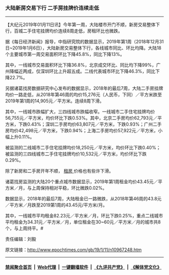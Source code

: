 ### 大陆新房交易下行 二手房挂牌价连续走低
------------------------

<p>
 【大纪元2019年01月11日讯】今年第一周，大陆楼市开门不顺，新房交易整体下行，百城二手住宅挂牌均价连续8周走低，房租环比也微跌。
</p>
<p>
 据《每日经济新闻》报导，中指研究院的数据显示，2019年第1周（2018年12月31日~2019年1月6日），大陆新房交易整体下行，各线城市同比、环比均降。大陆18个主要城市第一周交易面积环比下降45.8%，同比下降13%。
</p>
<p>
 其中，一线城市交易面积环比下降36.8%，北京成交环比、同比均下降99%，广州降幅近两成，仅深圳环比上升超五成。二线代表城市环比下降46.3%，同比下降22.7%。
</p>
<p>
 另据诸葛找房数据研究中心发布的数据显示，2018年的最后7周，大陆二手房挂牌均价一路走低，从2018年第46周的均价15,276元（人民币，下同）／平方米跌至2019年第1周的14,905元／平方米。连续8周下滑。
</p>
<p>
 其中，一线城市跌幅扩大，三四线城市跌幅收窄。一线城市二手住宅挂牌均价56,755元／平方米，均价环比下跌0.53%。其中，北京二手房均价62,793元／平方米，下跌0.43%；深圳二手房均价63,807元／平方米，下跌0.93%；广州二手房均价42,498元／平方米，下跌0.94%；上海二手房均价57,922元／平方米，小幅上升0.11%。
</p>
<p>
 被监测的二线城市二手住宅挂牌均价18,250元／平方米，均价环比下跌0.40%；被监测的三四线城市二手住宅挂牌均价10,532元／平方米，均价环比下跌0.29%。
</p>
<p>
 除了新房和二手房开年不顺，
 <a href="http://www.epochtimes.com/gb/tag/%E7%A7%9F%E6%88%BF.html">
  租房
 </a>
 价格也有些许下滑。
</p>
<p>
 诸葛找房监测的大陆20个重点城市数据显示，2019年第1周租金均价43.45元／平方米／月，与上周保持相对平稳，环比微跌0.02%。
</p>
<p>
 数据显示，2018年的最后7周，大陆租金已一路微跌，从2018年第46周的43.8元／平方米／月跌至2019第1周的43.45元/平方米/月。
</p>
<p>
 其中，一线城市平均租金82.23元／平方米／月，环比下跌0.25%，重点二线城市平均租金为34.31元／平方米／月，单位租金在30~60元／平方米／月的城市共8个，与上周持平。#
</p>
<p>
 责任编辑：刘毅
</p>

原文链接：http://www.epochtimes.com/gb/19/1/11/n10967248.htm


------------------------
#### [禁闻聚合首页](https://github.com/gfw-breaker/banned-news/blob/master/README.md) &nbsp;|&nbsp; [Web代理](https://github.com/gfw-breaker/open-proxy/blob/master/README.md) &nbsp;|&nbsp; [一键翻墙软件](https://github.com/gfw-breaker/nogfw/blob/master/README.md) &nbsp;|&nbsp; [《九评共产党》](https://github.com/gfw-breaker/9ping.md/blob/master/README.md#九评之一评共产党是什么) &nbsp;|&nbsp; [《解体党文化》](https://github.com/gfw-breaker/jtdwh.md/blob/master/README.md#绪论)